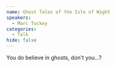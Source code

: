 ```yaml
---
name: Ghost Tales of the Isle of Wight
speakers:
  - Marc Tuckey
categories:
  - Talk
hide: false
---
```


You do believe in ghosts, don't you...?